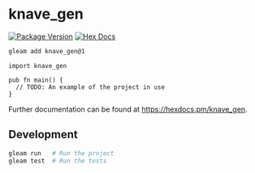 # knave_gen

[![Package Version](https://img.shields.io/hexpm/v/knave_gen)](https://hex.pm/packages/knave_gen)
[![Hex Docs](https://img.shields.io/badge/hex-docs-ffaff3)](https://hexdocs.pm/knave_gen/)

```sh
gleam add knave_gen@1
```
```gleam
import knave_gen

pub fn main() {
  // TODO: An example of the project in use
}
```

Further documentation can be found at <https://hexdocs.pm/knave_gen>.

## Development

```sh
gleam run   # Run the project
gleam test  # Run the tests
```
